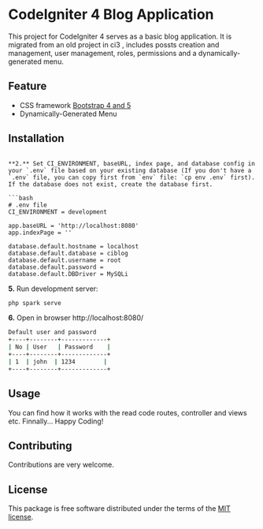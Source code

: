 
CodeIgniter 4 Blog Application 
=====================================
This project  for CodeIgniter 4 serves as a basic blog application. It is migrated from an old project in ci3 , includes possts creation and management, user management, roles, permissions and a dynamically-generated menu.

Feature
-------
* CSS framework [Bootstrap 4 and 5](https://getbootstrap.com/)
* Dynamically-Generated Menu


Installation
------------

```

**2.** Set CI_ENVIRONMENT, baseURL, index page, and database config in your `.env` file based on your existing database (If you don't have a `.env` file, you can copy first from `env` file: `cp env .env` first). If the database does not exist, create the database first.

```bash
# .env file
CI_ENVIRONMENT = development

app.baseURL = 'http://localhost:8080'
app.indexPage = ''

database.default.hostname = localhost
database.default.database = ciblog
database.default.username = root
database.default.password =
database.default.DBDriver = MySQLi
```

**5.** Run development server:

```bash
php spark serve
```

**6.** Open in browser http://localhost:8080/
```bash
Default user and password
+----+--------+-------------+
| No | User   | Password    |
+----+--------+-------------+
| 1  | john  | 1234        |
+----+--------+-------------+
```



Usage
-----
You can find how it works with the read code routes, controller and views etc. Finnally... Happy Coding!



Contributing
------------
Contributions are very welcome.

License
-------

This package is free software distributed under the terms of the [MIT license](LICENSE.md).
